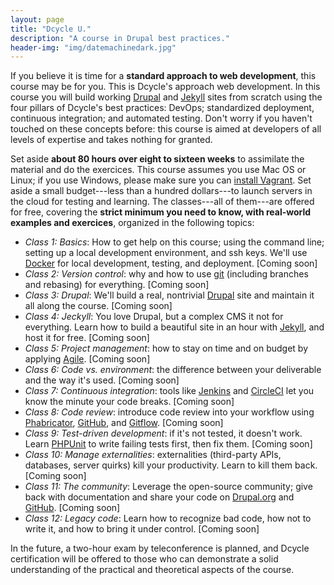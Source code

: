 ```yaml
---
layout: page
title: "Dcycle U."
description: "A course in Drupal best practices."
header-img: "img/datemachinedark.jpg"
---
```


If you believe it is time for a **standard approach to web development**, this course may be for you. This is Dcycle's approach web development. In this course you will build working [Drupal](https://www.drupal.org) and [Jekyll](http://jekyllrb.com) sites from scratch using the four pillars of Dcycle's best practices: DevOps; standardized deployment, continuous integration; and automated testing. Don't worry if you haven't touched on these concepts before: this course is aimed at developers of all levels of expertise and takes nothing for granted.

Set aside **about 80 hours over eight to sixteen weeks** to assimilate the material and do the exercices. This course assumes you use Mac OS or Linux; if you use Windows, please make sure you can [install Vagrant](http://www.sitepoint.com/getting-started-vagrant-windows/). Set aside a small budget---less than a hundred dollars---to launch servers in the cloud for testing and learning. The classes---all of them---are offered for free, covering the **strict minimum you need to know, with real-world examples and exercices**, organized in the following topics:

 * *Class 1: Basics*: How to get help on this course; using the command line; setting up a local development environment, and ssh keys. We'll use [Docker](https://www.docker.com) for local development, testing, and deployment. [Coming soon]
 * *Class 2: Version control*: why and how to use [git](http://git-scm.com) (including branches and rebasing) for everything. [Coming soon]
 * *Class 3: Drupal*: We'll build a real, nontrivial [Drupal](https://www.drupal.org) site and maintain it all along the course. [Coming soon]
 * *Class 4: Jeckyll*: You love Drupal, but a complex CMS it not for everything. Learn how to build a beautiful site in an hour with [Jekyll](http://jekyllrb.com), and host it for free. [Coming soon]
 * *Class 5: Project management*: how to stay on time and on budget by applying [Agile](http://agilemanifesto.org). [Coming soon]
 * *Class 6: Code vs. environment*: the difference between your deliverable and the way it's used. [Coming soon]
 * *Class 7: Continuous integration*: tools like [Jenkins](https://jenkins-ci.org) and [CircleCI](https://circleci.com) let you know the minute your code breaks. [Coming soon]
 * *Class 8: Code review*: introduce code review into your workflow using [Phabricator](http://phabricator.org), [GitHub](https://github.com), and [Gitflow](https://www.atlassian.com/git/tutorials/comparing-workflows/gitflow-workflow/). [Coming soon]
 * *Class 9: Test-driven development*: if it's not tested, it doesn't work. Learn [PHPUnit](https://phpunit.de) to write failing tests first, then fix them. [Coming soon]
 * *Class 10: Manage externalities*: externalities (third-party APIs, databases, server quirks) kill your productivity. Learn to kill them back. [Coming soon]
 * *Class 11: The community*: Leverage the open-source community; give back with documentation and share your code on [Drupal.org](https://www.drupal.org) and [GitHub](https://github.com). [Coming soon]
 * *Class 12: Legacy code*: Learn how to recognize bad code, how not to write it, and how to bring it under control. [Coming soon]

In the future, a two-hour exam by teleconference is planned, and Dcycle certification will be offered to those who can demonstrate a solid understanding of the practical and theoretical aspects of the course.
